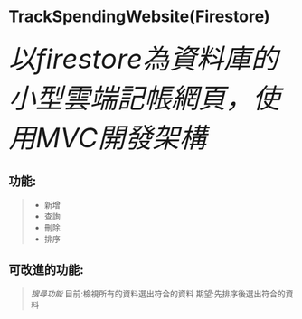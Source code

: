 # TrackSpendingWebsite(Firestore)
<font size=90>*以firestore為資料庫的小型雲端記帳網頁，使用MVC開發架構* </font>
## 功能:
 > * 新增
 > * 查詢
 > * 刪除
 > * 排序
## 可改進的功能:
 > *搜尋功能* 目前:檢視所有的資料選出符合的資料 期望:先排序後選出符合的資料